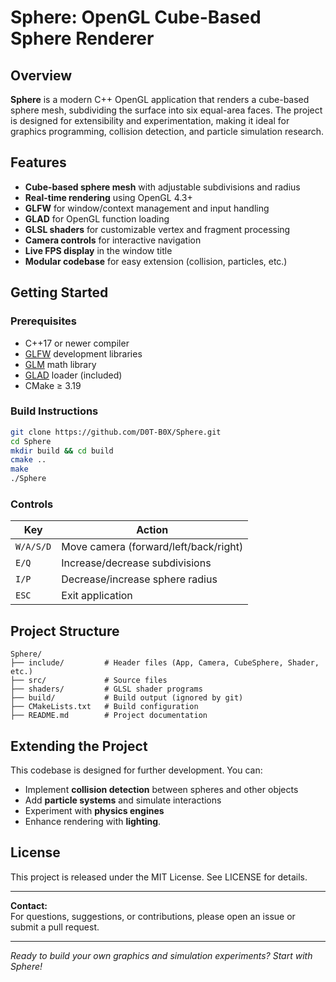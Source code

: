 # Sphere: OpenGL Cube-Based Sphere Renderer

## Overview

**Sphere** is a modern C++ OpenGL application that renders a cube-based sphere mesh, subdividing the surface into six equal-area faces. The project is designed for extensibility and experimentation, making it ideal for graphics programming, collision detection, and particle simulation research.

## Features

- **Cube-based sphere mesh** with adjustable subdivisions and radius
- **Real-time rendering** using OpenGL 4.3+
- **GLFW** for window/context management and input handling
- **GLAD** for OpenGL function loading
- **GLSL shaders** for customizable vertex and fragment processing
- **Camera controls** for interactive navigation
- **Live FPS display** in the window title
- **Modular codebase** for easy extension (collision, particles, etc.)

## Getting Started

### Prerequisites

- C++17 or newer compiler
- [GLFW](https://www.glfw.org/) development libraries
- [GLM](https://github.com/g-truc/glm) math library
- [GLAD](https://glad.dav1d.de/) loader (included)
- CMake ≥ 3.19

### Build Instructions

```sh
git clone https://github.com/D0T-B0X/Sphere.git
cd Sphere
mkdir build && cd build
cmake ..
make
./Sphere
```

### Controls

| Key        | Action                        |
|------------|------------------------------|
| `W/A/S/D`  | Move camera (forward/left/back/right) |
| `E/Q`      | Increase/decrease subdivisions |
| `I/P`      | Decrease/increase sphere radius |
| `ESC`      | Exit application              |

## Project Structure

```
Sphere/
├── include/         # Header files (App, Camera, CubeSphere, Shader, etc.)
├── src/             # Source files
├── shaders/         # GLSL shader programs
├── build/           # Build output (ignored by git)
├── CMakeLists.txt   # Build configuration
├── README.md        # Project documentation
```

## Extending the Project

This codebase is designed for further development. You can:

- Implement **collision detection** between spheres and other objects
- Add **particle systems** and simulate interactions
- Experiment with **physics engines**
- Enhance rendering with **lighting**.

## License

This project is released under the MIT License. See LICENSE for details.

---

**Contact:**  
For questions, suggestions, or contributions, please open an issue or submit a pull request.

---

*Ready to build your own graphics and simulation experiments? Start with Sphere!*